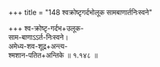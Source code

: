 +++
title = "148 श्वक्रोष्टृगर्दभोलूक सामबाणार्तनिःस्वने"

+++
श्व-क्रोष्टृ-गर्दभ+उलूक-  
साम-बाणाऽऽर्त-निःस्वने।  
अमेध्य-शव-शूद्र+अन्त्य-  
श्मशान-पतित+अन्तिके  ॥ १.१४८ ॥